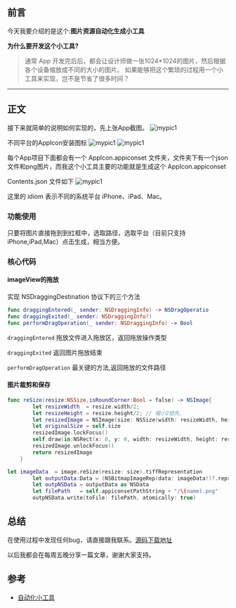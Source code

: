
## 前言

今天我要介绍的是这个:**图片资源自动化生成小工具**

**为什么要开发这个小工具?**

> 通常 App 开发完后后，都会让设计师做一张1024*1024的图片，然后根据各个设备缩放成不同的大小的图片。
如果能够把这个繁琐的过程用一个小工具来实现，岂不是节省了很多时间？


---

## 正文

 接下来就简单的说明如何实现的，先上张App截图。
![mypic1]({{site.url}}/img/postsimgs/2018-03-01-pic1.png)

 不同平台的AppIcon安装图标
![mypic1]({{site.url}}/img/postsimgs/2018-03-01-pic2.png)
![mypic1]({{site.url}}/img/postsimgs/2018-03-01-pic3.png)
 
 每个App项目下面都会有一个 AppIcon.appiconset 文件夹，文件夹下有一个json文件和png图片，而我这个小工具主要的功能就是生成这个 AppIcon.appiconset
 
 Contents.json 文件如下
![mypic1]({{site.url}}/img/postsimgs/2018-03-01-pic4.png)

 这里的 idiom 表示不同的系统平台 iPhone、iPad、Mac。

### 功能使用
 
 只要将图片直接拖到到红框中，选取路径，选取平台（目前只支持iPhone,iPad,Mac）点击生成，相当方便。
 
### 核心代码
#### imageView的拖放
实现 NSDraggingDestination 协议下的三个方法

```swift
func draggingEntered(_ sender: NSDraggingInfo) -> NSDragOperatio
func draggingExited(_ sender: NSDraggingInfo?)
func performDragOperation(_ sender: NSDraggingInfo) -> Bool 
```
`draggingEntered` 拖放文件进入拖放区，返回拖放操作类型

`draggingExited` 返回图片拖放结束

`performDragOperation` 最关键的方法,返回拖放的文件路径

#### 图片裁剪和保存

```swift
func reSize(resize:NSSize,isRoundCorner:Bool = false) -> NSImage{
        let resizeWidth  = resize.width/2;
        let resizeHeight = resize.height/2; // 缩小2倍先、
        let resizedImage = NSImage(size: NSSize(width: resizeWidth, height: resizeHeight))
        let originalSize = self.size
        resizedImage.lockFocus()
        self.draw(in:NSRect(x: 0, y: 0, width: resizeWidth, height: resizeHeight), from: NSRect(x:0,y:0,width:originalSize.width,height:originalSize.height), operation: NSCompositingOperation.sourceOver, fraction: 1.0) // self.draw 生成图片后放大了2倍
        resizedImage.unlockFocus()
        return resizedImage
    }
```

```swift
let imageData  = image.reSize(resize: size).tiffRepresentation
        let outputData:Data = (NSBitmapImageRep(data: imageData!)?.representation(using: NSBitmapImageRep.FileType.png, properties: [:]))!
        let outpNSData = outputData as NSData
        let filePath   = self.appiconsetPathString + "/\(name).png"
        outpNSData.write(toFile: filePath, atomically: true)
```

## 总结
在使用过程中发现任何bug，请直接跟我联系。[源码下载地址]()

以后我都会在每周五晚分享一篇文章，谢谢大家支持。

## 参考

* [自动化小工具](http://www.macdev.io/ebook/autoTools.html)

 



